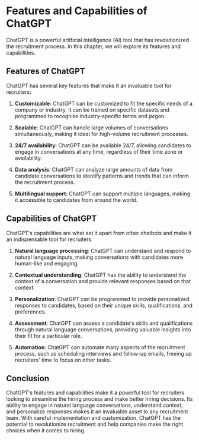 Features and Capabilities of ChatGPT
======================================================================

ChatGPT is a powerful artificial intelligence (AI) tool that has revolutionized the recruitment process. In this chapter, we will explore its features and capabilities.

Features of ChatGPT
-------------------

ChatGPT has several key features that make it an invaluable tool for recruiters:

1. **Customizable**: ChatGPT can be customized to fit the specific needs of a company or industry. It can be trained on specific datasets and programmed to recognize industry-specific terms and jargon.

2. **Scalable**: ChatGPT can handle large volumes of conversations simultaneously, making it ideal for high-volume recruitment processes.

3. **24/7 availability**: ChatGPT can be available 24/7, allowing candidates to engage in conversations at any time, regardless of their time zone or availability.

4. **Data analysis**: ChatGPT can analyze large amounts of data from candidate conversations to identify patterns and trends that can inform the recruitment process.

5. **Multilingual support**: ChatGPT can support multiple languages, making it accessible to candidates from around the world.

Capabilities of ChatGPT
-----------------------

ChatGPT's capabilities are what set it apart from other chatbots and make it an indispensable tool for recruiters:

1. **Natural language processing**: ChatGPT can understand and respond to natural language inputs, making conversations with candidates more human-like and engaging.

2. **Contextual understanding**: ChatGPT has the ability to understand the context of a conversation and provide relevant responses based on that context.

3. **Personalization**: ChatGPT can be programmed to provide personalized responses to candidates, based on their unique skills, qualifications, and preferences.

4. **Assessment**: ChatGPT can assess a candidate's skills and qualifications through natural language conversations, providing valuable insights into their fit for a particular role.

5. **Automation**: ChatGPT can automate many aspects of the recruitment process, such as scheduling interviews and follow-up emails, freeing up recruiters' time to focus on other tasks.

Conclusion
----------

ChatGPT's features and capabilities make it a powerful tool for recruiters looking to streamline the hiring process and make better hiring decisions. Its ability to engage in natural language conversations, understand context, and personalize responses makes it an invaluable asset to any recruitment team. With careful implementation and customization, ChatGPT has the potential to revolutionize recruitment and help companies make the right choices when it comes to hiring.
